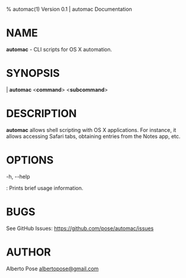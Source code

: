 % automac(1) Version 0.1 | automac Documentation

# NAME

**automac** - CLI scripts for OS X automation.

# SYNOPSIS

| **automac** \<**command**\> \<**subcommand**\>

# DESCRIPTION

**automac** allows shell scripting with OS X applications. For instance, it
allows accessing Safari tabs, obtaining entries from the Notes app, etc.

# OPTIONS

-h, --help

: Prints brief usage information.

# BUGS

See GitHub Issues: <https://github.com/pose/automac/issues>

# AUTHOR

Alberto Pose <albertopose@gmail.com>
